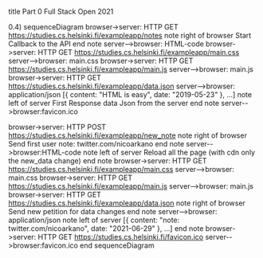 title Part 0 Full Stack Open 2021

0.4)
sequenceDiagram
browser->server: HTTP GET https://studies.cs.helsinki.fi/exampleapp/notes
note right of browser
Start Callback to the API
end note
server-->browser: HTML-code
browser->server: HTTP GET https://studies.cs.helsinki.fi/exampleapp/main.css
server-->browser: main.css
browser->server: HTTP GET https://studies.cs.helsinki.fi/exampleapp/main.js
server-->browser: main.js
browser->server: HTTP GET https://studies.cs.helsinki.fi/exampleapp/data.json
server-->browser: application/json [{ content: "HTML is easy", date: "2019-05-23" }, ...]
note left of server
First Response data Json from the server
end note
server-->browser:favicon.ico

browser->server: HTTP POST https://studies.cs.helsinki.fi/exampleapp/new_note
note right of browser 
 Send first user note: twitter.com/nicoarkano
end note
server-->browser:HTML-code
note left of server
Reload all the page (with cdn only the new_data change)
end note
browser->server: HTTP GET https://studies.cs.helsinki.fi/exampleapp/main.css
server-->browser: main.css
browser->server: HTTP GET https://studies.cs.helsinki.fi/exampleapp/main.js
server-->browser: main.js
browser->server: HTTP GET https://studies.cs.helsinki.fi/exampleapp/data.json
note right of browser
Send new petition for data changes
end note
server-->browser: application/json 
note left of server 
[{ content: "note: twitter.com/nicoarkano", date: "2021-06-29" }, ...]
end note
browser->server: HTTP GET https://studies.cs.helsinki.fi/favicon.ico
server-->browser:favicon.ico
end sequenceDiagram

